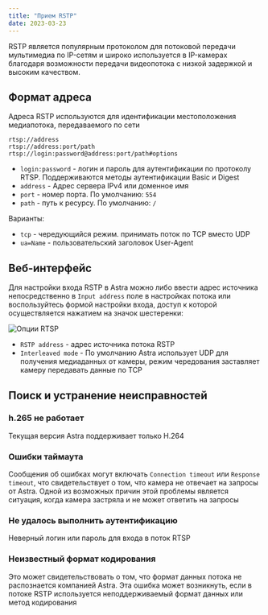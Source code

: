 ```yaml
---
title: "Прием RSTP"
date: 2023-03-23
---
```


RSTP является популярным протоколом для потоковой передачи мультимедиа по IP-сетям и широко используется в IP-камерах благодаря возможности передачи видеопотока с низкой задержкой и высоким качеством.

## Формат адреса[](https://help.cesbo.com/astra/receiving/ip/rtsp#address-format)

Адреса RSTP используются для идентификации местоположения медиапотока, передаваемого по сети

```
rtsp://address
rtsp://address:port/path
rtsp://login:password@address:port/path#options
```

- `login:password` - логин и пароль для аутентификации по протоколу RTSP. Поддерживаются методы аутентификации Basic и Digest
- `address` - Адрес сервера IPv4 или доменное имя
- `port` - номер порта. По умолчанию: `554`
- `path` - путь к ресурсу. По умолчанию: `/`

Варианты:

- `tcp` - чередующийся режим. принимать поток по TCP вместо UDP
- `ua=Name` - пользовательский заголовок User-Agent

## Веб-интерфейс[](https://help.cesbo.com/astra/receiving/ip/rtsp#web-interface)

Для настройки входа RSTP в Astra можно либо ввести адрес источника непосредственно в `Input address` поле в настройках потока или воспользуйтесь формой настройки входа, доступ к которой осуществляется нажатием на значок шестеренки:

![Опции RTSP](https://cdn.cesbo.com/help/astra/receiving/ip/rtsp/options.png)

- `RSTP address` - адрес источника потока RSTP
- `Interleaved mode` - По умолчанию Astra использует UDP для получения медиаданных от камеры, режим чередования заставляет камеру передавать данные по TCP

## Поиск и устранение неисправностей[](https://help.cesbo.com/astra/receiving/ip/rtsp#troubleshooting)

### h.265 не работает

Текущая версия Astra поддерживает только H.264

### Ошибки таймаута

Сообщения об ошибках могут включать `Connection timeout` или `Response timeout`, что свидетельствует о том, что камера не отвечает на запросы от Astra. Одной из возможных причин этой проблемы является ситуация, когда камера застряла и не может ответить на запросы

### Не удалось выполнить аутентификацию

Неверный логин или пароль для входа в поток RTSP

### Неизвестный формат кодирования

Это может свидетельствовать о том, что формат данных потока не распознается компанией Astra. Эта ошибка может возникнуть, если в потоке RSTP используется неподдерживаемый формат данных или метод кодирования
